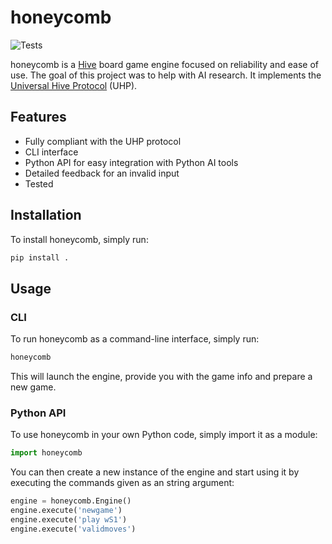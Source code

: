 # honeycomb

![Tests](https://github.com/bmbnk/honeycomb/actions/workflows/tests.yml/badge.svg)

honeycomb is a [Hive](https://gen42.com/games/hive) board game engine focused on reliability and ease of use. The goal of this project was to help with AI research. It implements the [Universal Hive Protocol](https://github.com/jonthysell/Mzinga/wiki/UniversalHiveProtocol) (UHP). 

## Features

- Fully compliant with the UHP protocol
- CLI interface
- Python API for easy integration with Python AI tools
- Detailed feedback for an invalid input
- Tested

## Installation

To install honeycomb, simply run:

```bash
pip install .
```


## Usage

### CLI

To run honeycomb as a command-line interface, simply run:
```bash
honeycomb
```

This will launch the engine, provide you with the game info and prepare a new game.

### Python API

To use honeycomb in your own Python code, simply import it as a module:

```python
import honeycomb
```
You can then create a new instance of the engine and start using it by executing the commands given as an string argument:

```python
engine = honeycomb.Engine()
engine.execute('newgame')
engine.execute('play wS1')
engine.execute('validmoves')
```
